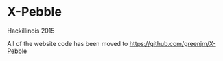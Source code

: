 # X-Pebble
Hackillinois 2015

All of the website code has been moved to https://github.com/greenjm/X-Pebble